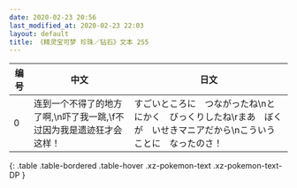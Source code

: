 ```yaml
---
date: 2020-02-23 20:56
last_modified_at: 2020-02-23 22:03
layout: default
title: 《精灵宝可梦 珍珠／钻石》文本 255
---
```

| 编号 | 中文 | 日文 |
| ---- | ---- | ---- |
| 0 | 连到一个不得了的地方了啊,\n吓了我一跳,\f不过因为我是遗迹狂才会这样！ | すごいところに　つながったね\nとにかく　びっくりしたね\rまあ　ぼくが　いせきマニアだから\nこういうことに　なったのさ！ |
{: .table .table-bordered .table-hover .xz-pokemon-text .xz-pokemon-text-DP }